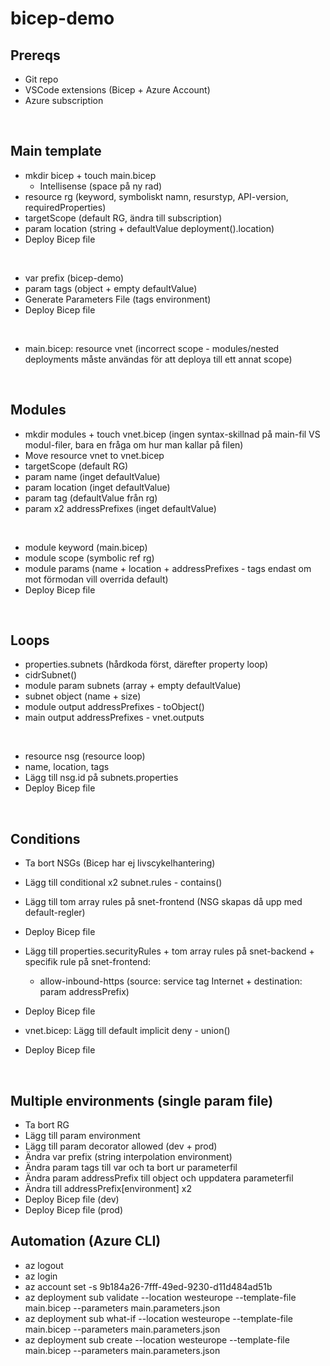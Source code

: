 # bicep-demo

## Prereqs
- Git repo
- VSCode extensions (Bicep + Azure Account)
- Azure subscription

<br>

## Main template
- mkdir bicep + touch main.bicep
  - Intellisense (space på ny rad)
- resource rg (keyword, symboliskt namn, resurstyp, API-version, requiredProperties)
- targetScope (default RG, ändra till subscription)
- param location (string + defaultValue deployment().location)
- Deploy Bicep file

<br>

- var prefix (bicep-demo)
- param tags (object + empty defaultValue)
- Generate Parameters File (tags environment)
- Deploy Bicep file

<br>

- main.bicep: resource vnet (incorrect scope - modules/nested deployments måste användas för att deploya till ett annat scope)

<br>

## Modules
- mkdir modules + touch vnet.bicep (ingen syntax-skillnad på main-fil VS modul-filer, bara en fråga om hur man kallar på filen)
- Move resource vnet to vnet.bicep
- targetScope (default RG)
- param name (inget defaultValue)
- param location (inget defaultValue)
- param tag (defaultValue från rg)
- param x2 addressPrefixes (inget defaultValue)

<br>

- module keyword (main.bicep)
- module scope (symbolic ref rg)
- module params (name + location + addressPrefixes - tags endast om mot förmodan vill overrida default)
- Deploy Bicep file

<br>

## Loops
- properties.subnets (hårdkoda först, därefter property loop)
- cidrSubnet()
- module param subnets (array + empty defaultValue)
- subnet object (name + size)
- module output addressPrefixes - toObject()
- main output addressPrefixes - vnet.outputs

<br>

- resource nsg (resource loop)
- name, location, tags
- Lägg till nsg.id på subnets.properties
- Deploy Bicep file

<br>

## Conditions
- Ta bort NSGs (Bicep har ej livscykelhantering)
- Lägg till conditional x2 subnet.rules - contains()
- Lägg till tom array rules på snet-frontend (NSG skapas då upp med default-regler)
- Deploy Bicep file

- Lägg till properties.securityRules + tom array rules på snet-backend + specifik rule på snet-frontend:
  - allow-inbound-https (source: service tag Internet + destination: param addressPrefix)
- Deploy Bicep file

- vnet.bicep: Lägg till default implicit deny - union()
- Deploy Bicep file

<br>

## Multiple environments (single param file)
- Ta bort RG
- Lägg till param environment
- Lägg till param decorator allowed (dev + prod)
- Ändra var prefix (string interpolation environment)
- Ändra param tags till var och ta bort ur parameterfil
- Ändra param addressPrefix till object och uppdatera parameterfil
- Ändra till addressPrefix[environment] x2
- Deploy Bicep file (dev)
- Deploy Bicep file (prod)

## Automation (Azure CLI)
- az logout
- az login
- az account set -s 9b184a26-7fff-49ed-9230-d11d484ad51b
- az deployment sub validate --location westeurope --template-file main.bicep --parameters main.parameters.json
- az deployment sub what-if --location westeurope --template-file main.bicep --parameters main.parameters.json
- az deployment sub create --location westeurope --template-file main.bicep --parameters main.parameters.json

<!-- <br>

## Bicep param files (preview)
- touch main.bicepparam
- touch bicepconfig.json
- using -->